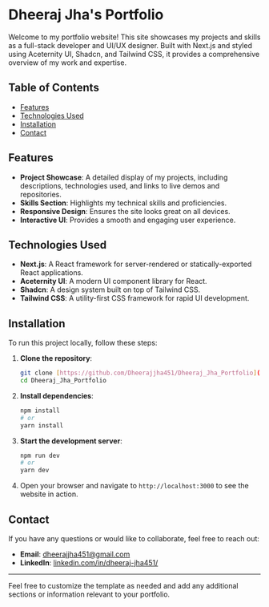# Dheeraj Jha's Portfolio

Welcome to my portfolio website! This site showcases my projects and skills as a full-stack developer and UI/UX designer. Built with Next.js and styled using Aceternity UI, Shadcn, and Tailwind CSS, it provides a comprehensive overview of my work and expertise.

## Table of Contents

- [Features](#features)
- [Technologies Used](#technologies-used)
- [Installation](#installation)
- [Contact](#contact)

## Features

- **Project Showcase**: A detailed display of my projects, including descriptions, technologies used, and links to live demos and repositories.
- **Skills Section**: Highlights my technical skills and proficiencies.
- **Responsive Design**: Ensures the site looks great on all devices.
- **Interactive UI**: Provides a smooth and engaging user experience.

## Technologies Used

- **Next.js**: A React framework for server-rendered or statically-exported React applications.
- **Aceternity UI**: A modern UI component library for React.
- **Shadcn**: A design system built on top of Tailwind CSS.
- **Tailwind CSS**: A utility-first CSS framework for rapid UI development.

## Installation

To run this project locally, follow these steps:

1. **Clone the repository**:

    ```bash
    git clone [https://github.com/Dheerajjha451/Dheeraj_Jha_Portfolio](https://github.com/Dheerajjha451/Dheeraj_Jha_Portfolio)
    cd Dheeraj_Jha_Portfolio
    ```

2. **Install dependencies**:

    ```bash
    npm install
    # or
    yarn install
    ```

3. **Start the development server**:

    ```bash
    npm run dev
    # or
    yarn dev
    ```

4. Open your browser and navigate to `http://localhost:3000` to see the website in action.



## Contact

If you have any questions or would like to collaborate, feel free to reach out:

- **Email**: dheerajjha451@gmail.com
- **LinkedIn**: [linkedin.com/in/dheeraj-jha451/](https://www.linkedin.com/in/dheeraj-jha451/)
  

---

Feel free to customize the template as needed and add any additional sections or information relevant to your portfolio.
